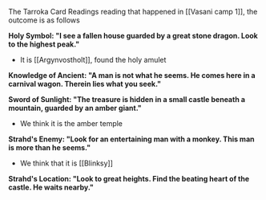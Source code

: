 The Tarroka Card Readings reading that happened in [[Vasani camp 1]], the outcome is as follows

**Holy Symbol: "I see a fallen house guarded by a great stone dragon. Look to the highest peak."**
- It is [[Argynvostholt]], found the holy amulet

**Knowledge of Ancient: "A man is not what he seems. He comes here in a carnival wagon. Therein lies what you seek."**

**Sword of Sunlight: "The treasure is hidden in a small castle beneath a mountain, guarded by an amber giant."**
- We think it is the amber temple

**Strahd's Enemy: "Look for an entertaining man with a monkey. This man is more than he seems."**

- We think that it is [[Blinksy]]

**Strahd's Location: "Look to great heights. Find the beating heart of the castle. He waits nearby."**